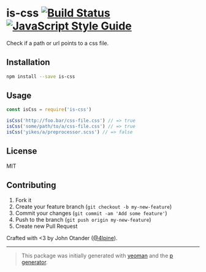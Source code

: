 # is-css [![Build Status](https://secure.travis-ci.org/cssstats/is-css.svg?branch=master)](https://travis-ci.org/cssstats/is-css) [![JavaScript Style Guide](https://img.shields.io/badge/code_style-standard-brightgreen.svg)](https://standardjs.com)

Check if a path or url points to a css file.

## Installation

```bash
npm install --save is-css
```

## Usage

```javascript
const isCss = require('is-css')

isCss('http://foo.bar/css-file.css') // => true
isCss('some/path/to/a/css-file.css') // => true
isCss('yikes/a/preprocessor.scss') // => false
```

## License

MIT

## Contributing

1. Fork it
2. Create your feature branch (`git checkout -b my-new-feature`)
3. Commit your changes (`git commit -am 'Add some feature'`)
4. Push to the branch (`git push origin my-new-feature`)
5. Create new Pull Request

Crafted with <3 by John Otander ([@4lpine](https://twitter.com/4lpine)).

---

> This package was initially generated with [yeoman](http://yeoman.io) and the [p generator](https://github.com/johnotander/generator-p.git).
